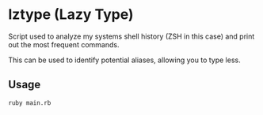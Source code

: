 # lztype (Lazy Type)

Script used to analyze my systems shell history (ZSH in this case) and
print out the most frequent commands.

This can be used to identify potential aliases, allowing you to type less.

## Usage

```
ruby main.rb
```
